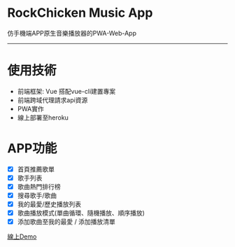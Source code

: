 # RockChicken Music App
仿手機端APP原生音樂播放器的PWA-Web-App
***
# 使用技術
<ul>
  <li>前端框架: Vue 搭配vue-cli建置專案</li>
  <li>前端跨域代理請求api資源</li>
  <li>PWA實作</li>
  <li>線上部署至heroku</li>
</ul>

# APP功能
- [x] 首頁推薦歌單
- [x] 歌手列表
- [x] 歌曲熱門排行榜
- [x] 搜尋歌手/歌曲
- [x] 我的最愛/歷史播放列表
- [x] 歌曲播放模式(單曲循環、隨機播放、順序播放)
- [x] 添加歌曲至我的最愛 / 添加播放清單

<a href="https://and1hotsauce1111.github.io/vue-pwa-music-app/recommend">線上Demo</a>
